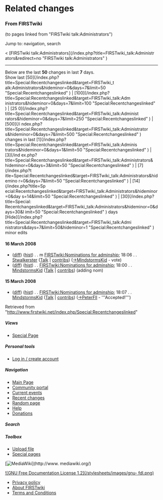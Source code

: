 # Related changes

### From FIRSTwiki

(to pages linked from "FIRSTwiki talk:Administrators")

Jump to: navigation, search

&lt; [FIRSTwiki talk:Administrators](/index.php?title=FIRSTwiki_talk:Administr
ators&redirect=no "FIRSTwiki talk:Administrators" )  

* * *

Below are the last **50** changes in last **7** days.  
Show last [50](/index.php?title=Special:Recentchangeslinked&target=FIRSTwiki_t
alk:Administrators&hideminor=0&days=7&limit=50 "Special:Recentchangeslinked" )
| [100](/index.php?title=Special:Recentchangeslinked&target=FIRSTwiki_talk:Adm
inistrators&hideminor=0&days=7&limit=100 "Special:Recentchangeslinked" ) | [25
0](/index.php?title=Special:Recentchangeslinked&target=FIRSTwiki_talk:Administ
rators&hideminor=0&days=7&limit=250 "Special:Recentchangeslinked" ) | [500](/i
ndex.php?title=Special:Recentchangeslinked&target=FIRSTwiki_talk:Administrator
s&hideminor=0&days=7&limit=500 "Special:Recentchangeslinked" ) changes in last
[1](/index.php?title=Special:Recentchangeslinked&target=FIRSTwiki_talk:Adminis
trators&hideminor=0&days=1&limit=50 "Special:Recentchangeslinked" ) | [3](/ind
ex.php?title=Special:Recentchangeslinked&target=FIRSTwiki_talk:Administrators&
hideminor=0&days=3&limit=50 "Special:Recentchangeslinked" ) | [7](/index.php?t
itle=Special:Recentchangeslinked&target=FIRSTwiki_talk:Administrators&hidemino
r=0&days=7&limit=50 "Special:Recentchangeslinked" ) | [14](/index.php?title=Sp
ecial:Recentchangeslinked&target=FIRSTwiki_talk:Administrators&hideminor=0&day
s=14&limit=50 "Special:Recentchangeslinked" ) | [30](/index.php?title=Special:
Recentchangeslinked&target=FIRSTwiki_talk:Administrators&hideminor=0&days=30&l
imit=50 "Special:Recentchangeslinked" ) days  
[Hide](/index.php?title=Special:Recentchangeslinked&target=FIRSTwiki_talk:Admi
nistrators&days=7&limit=50&hideminor=1 "Special:Recentchangeslinked" ) minor
edits

#### 16 March 2008

  * ([diff](/index.php?title=FIRSTwiki:Nominations_for_adminship&curid=2193&diff=66987&oldid=66986 "FIRSTwiki:Nominations for adminship" )) ([hist](/index.php?title=FIRSTwiki:Nominations_for_adminship&curid=2193&action=history "FIRSTwiki:Nominations for adminship" )) . . m [FIRSTwiki:Nominations for adminship](/index.php/FIRSTwiki:Nominations_for_adminship "FIRSTwiki:Nominations for adminship" ); 18:06 . . [Stwalkerster](/index.php/User:Stwalkerster "User:Stwalkerster" ) ([Talk](/index.php?title=User_talk:Stwalkerster&action=edit "User talk:Stwalkerster" ) | [contribs](/index.php?title=Special:Contributions&target=Stwalkerster "Special:Contributions" )) ([→](/index.php/FIRSTwiki:Nominations_for_adminship#User:MindstormsKid.7CMindstormsKid "FIRSTwiki:Nominations for adminship" )[MindstormsKid](/index.php/User:MindstormsKid "User:MindstormsKid" ) - vote)
  * ([diff](/index.php?title=FIRSTwiki:Nominations_for_adminship&curid=2193&diff=66986&oldid=66942 "FIRSTwiki:Nominations for adminship" )) ([hist](/index.php?title=FIRSTwiki:Nominations_for_adminship&curid=2193&action=history "FIRSTwiki:Nominations for adminship" )) . . [FIRSTwiki:Nominations for adminship](/index.php/FIRSTwiki:Nominations_for_adminship "FIRSTwiki:Nominations for adminship" ); 18:00 . . [MindstormsKid](/index.php/User:MindstormsKid "User:MindstormsKid" ) ([Talk](/index.php?title=User_talk:MindstormsKid&action=edit "User talk:MindstormsKid" ) | [contribs](/index.php?title=Special:Contributions&target=MindstormsKid "Special:Contributions" )) (adding nom)

#### 15 March 2008

  * ([diff](/index.php?title=FIRSTwiki:Nominations_for_adminship&curid=2193&diff=66942&oldid=42659 "FIRSTwiki:Nominations for adminship" )) ([hist](/index.php?title=FIRSTwiki:Nominations_for_adminship&curid=2193&action=history "FIRSTwiki:Nominations for adminship" )) . . [FIRSTwiki:Nominations for adminship](/index.php/FIRSTwiki:Nominations_for_adminship "FIRSTwiki:Nominations for adminship" ); 18:07 . . [MindstormsKid](/index.php/User:MindstormsKid "User:MindstormsKid" ) ([Talk](/index.php?title=User_talk:MindstormsKid&action=edit "User talk:MindstormsKid" ) | [contribs](/index.php?title=Special:Contributions&target=MindstormsKid "Special:Contributions" )) ([→](/index.php/FIRSTwiki:Nominations_for_adminship#User:PeterFll.7CPeterFll_-_.27.27.27Accepted.21.27.27.27 "FIRSTwiki:Nominations for adminship" )[PeterFll](/index.php/User:PeterFll "User:PeterFll" ) \- '''Accepted!''')

Retrieved from
"<http://www.firstwiki.net/index.php/Special:Recentchangeslinked>"

##### Views

  * [Special Page](/index.php/Special:Recentchangeslinked/FIRSTwiki_talk:Administrators)

##### Personal tools

  * [Log in / create account](/index.php?title=Special:Userlogin&returnto=Special:Recentchangeslinked)

[](/index.php/Main_Page "Main Page" )

##### Navigation

  * [Main Page](/index.php/Main_Page)
  * [Community portal](/index.php/FIRSTwiki:Community_portal)
  * [Current events](/index.php/Current_events)
  * [Recent changes](/index.php/Special:Recentchanges)
  * [Random page](/index.php/Special:Random)
  * [Help](/index.php/Help:Contents)
  * [Donations](/index.php/FIRSTwiki:Site_support)

##### Search



##### Toolbox

  * [Upload file](/index.php/Special:Upload)
  * [Special pages](/index.php/Special:Specialpages)

[![MediaWiki](/skins/common/images/poweredby_mediawiki_88x31.png)](http://www.
mediawiki.org/)

[![GNU Free Documentation License 1.2](/stylesheets/images/gnu-
fdl.png)](http://www.gnu.org/copyleft/fdl.html)

  * [Privacy policy](/index.php/FIRSTwiki:Privacy_policy "FIRSTwiki:Privacy policy" )
  * [About FIRSTwiki](/index.php/FIRSTwiki:About "FIRSTwiki:About" )
  * [Terms and Conditions](/index.php/FIRSTwiki:Terms_and_conditions "FIRSTwiki:Terms and conditions" )

